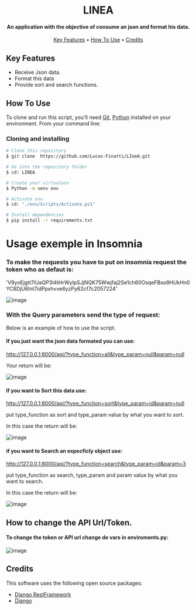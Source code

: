 <h1 align="center"> LINEA </h1>

<h4 align="center"> An application with the objective of consume an json and format his data. </h4>

<p align="center">
  <a href="#key-features">Key Features</a> •
  <a href="#how-to-use">How To Use</a> •
  <a href="#credits">Credits</a>
</p>

## Key Features

* Receive Json data.
* Format this data
* Provide sort and search functions.

## How To Use

To clone and run this script, you'll need [Git](https://git-scm.com), [Python](https://www.python.org) installed on your environment. From your command line:

### Cloning and installing

```bash
# Clone this repository
$ git clone  https://github.com/Lucas-Finatti/LIneA.git

# Go into the repository folder
$ cd: LINEA

# Create your virtualenv
$ Python -m venv env

# Activate env
$ cd: "./env/Scripts/Activate.ps1"

# Install dependencies
$ pip install -r requirements.txt

```

# Usage exemple in Insomnia 

### To make the requests you have to put on insomnia request the token who as defaut is:
'V9yoEjgtt7iUaQP3I4tHrWyIpSJjNQK75Wwjfaj2Se1ch60OsqeFBxo9HUkHn0YC8DjU6lnt7idPpxhvve6yzPy62cf7c2057224'

![image](https://user-images.githubusercontent.com/77365066/178883893-0cb15c4e-e63d-4b23-876a-63039d4bf8b3.png)


### With the Query parameters send the type of request:
Below is an example of how to use the script.

#### If you just want the json data formated you can use: 
http://127.0.0.1:8000/api/?type_function=all&type_param=null&param=null

Your return will be:

![image](https://user-images.githubusercontent.com/77365066/178876666-26771195-2f5a-47ad-ab64-b5d77fcfe4b1.png)

#### If you want to Sort this data use: 
http://127.0.0.1:8000/api/?type_function=sort&type_param=id&param=null

put type_function as sort and type_param value by what you want to sort.  

In this case the return will be:

![image](https://user-images.githubusercontent.com/77365066/178879876-24f8bd67-241f-4ced-8ec2-7913ddb5a9d4.png)

#### if you want to Search an expecficly object use: 
http://127.0.0.1:8000/api/?type_function=search&type_param=id&param=3

put type_function as search, type_param and param value by what you want to search. 

In this case the return will be:

![image](https://user-images.githubusercontent.com/77365066/178882372-72c05dae-5489-492f-b243-10aec6f75285.png)

## How to change the API Url/Token.

#### To change the token or API url change de vars in enviroments.py:

![image](https://user-images.githubusercontent.com/77365066/178884189-8c72383b-d3ab-43eb-9b94-df7ac319f1b0.png)

## Credits

This software uses the following open source packages:

- [Django RestFramework](https://www.django-rest-framework.org)
- [Django](https://www.djangoproject.com)
